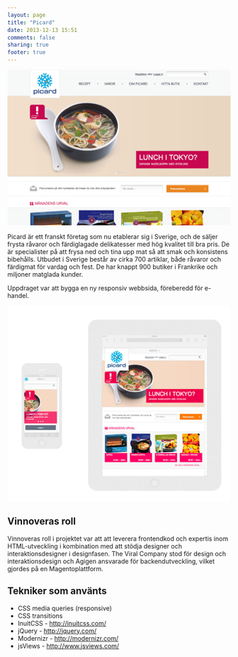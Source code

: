 ```yaml
---
layout: page
title: "Picard"
date: 2013-12-13 15:51
comments: false
sharing: true
footer: true
---
```


![Skärmdump picard.se](/images/content/projects/picard/screenshot.jpg)

Picard är ett franskt företag som nu etablerar sig i Sverige, och de säljer frysta råvaror och färdiglagade delikatesser med hög kvalitet till bra pris. De är specialister på att frysa ned och tina upp mat så att smak och konsistens bibehålls. Utbudet i Sverige består av cirka 700 artiklar, både råvaror och färdigmat för vardag och fest. De har knappt 900 butiker i Frankrike och miljoner matglada kunder.

Uppdraget var att bygga en ny responsiv webbsida, föreberedd för e-handel.

![Skärmdump picard.se](/images/content/projects/picard/responsive.jpg)

## Vinnoveras roll

Vinnoveras roll i projektet var att att leverera frontendkod och expertis inom HTML-utveckling i kombination med att stödja designer och interaktionsdesigner i designfasen. The Viral Company stod för design och interaktionsdesign och Agigen ansvarade för backendutveckling, vilket gjordes på en Magentoplattform.
 
## Tekniker som använts
* CSS media queries (responsive)
* CSS transitions
* InuitCSS - http://inuitcss.com/
* jQuery - http://jquery.com/
* Modernizr - http://modernizr.com/
* jsViews - http://www.jsviews.com/
